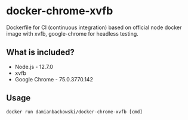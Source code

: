 # docker-chrome-xvfb

Dockerfile for CI (continuous integration) based on official node docker image with xvfb, google-chrome for headless testing.

## What is included?

* Node.js - 12.7.0
* xvfb
* Google Chrome - 75.0.3770.142

## Usage

```
docker run damianbackowski/docker-chrome-xvfb [cmd]
```
